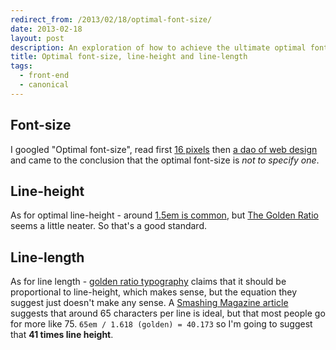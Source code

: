 ```yaml
---
redirect_from: /2013/02/18/optimal-font-size/
date: 2013-02-18
layout: post
description: An exploration of how to achieve the ultimate optimal font-size and spacing.
title: Optimal font-size, line-height and line-length
tags:
  - front-end
  - canonical
---
```


## Font-size

I googled "Optimal font-size", read first
[16 pixels](http://www.smashingmagazine.com/2011/10/07/16-pixels-body-copy-anything-less-costly-mistake/)
then [a dao of web design](http://alistapart.com/article/dao) and came to the conclusion that
the optimal font-size is _not to specify one_.

## Line-height

As for optimal line-height - around
[1.5em is common](http://www.smashingmagazine.com/2009/08/20/typographic-design-survey-best-practices-from-the-best-blogs/),
but [The Golden Ratio](http://www.pearsonified.com/2011/12/golden-ratio-typography.php) seems a little
neater. So that's a good standard.

## Line-length

As for line length - [golden ratio typography](http://www.pearsonified.com/2011/12/golden-ratio-typography.php)
claims that it should be proportional to line-height, which makes sense, but the equation they suggest
just doesn't make any sense.
A [Smashing Magazine article](http://www.smashingmagazine.com/2009/08/20/typographic-design-survey-best-practices-from-the-best-blogs/)
suggests that around 65 characters per line is ideal, but that most people go for more like 75.
`65em / 1.618 (golden) = 40.173` so I'm going to suggest that **41 times line height**.
